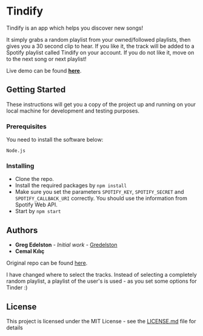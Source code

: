 # Tindify

Tindify is an app which helps you discover new songs! 

It simply grabs a random playlist from your owned/followed playlists, then gives you a 30 second clip to hear. If you like it, the track will be added to a Spotify playlist called Tindify on your account. If you do not like it, move on to the next song or next playlist!

Live demo can be found **[here](http://tindify.cemalkilic.net)**.


## Getting Started

These instructions will get you a copy of the project up and running on your local machine for development and testing purposes. 

### Prerequisites

You need to install the software below:

```
Node.js
```

### Installing


* Clone the repo.
* Install the required packages by ``` npm install ```
* Make sure you set the parameters ``` SPOTIFY_KEY ```, ```SPOTIFY_SECRET``` and ```SPOTIFY_CALLBACK_URI``` correctly. You should use the information from Spotify Web API.
* Start by ```npm start```


## Authors

* **Greg Edelston** - *Initial work* - [Gredelston](https://github.com/Gredelston)
* **Cemal Kılıç**

Original repo can be found [here](https://github.com/Gredelston/Tindify/).

I have changed where to select the tracks. Instead of selecting a completely random playlist,
a playlist of the user's is used - as you set some options for Tinder :)


## License

This project is licensed under the MIT License - see the [LICENSE.md](LICENSE.md) file for details



